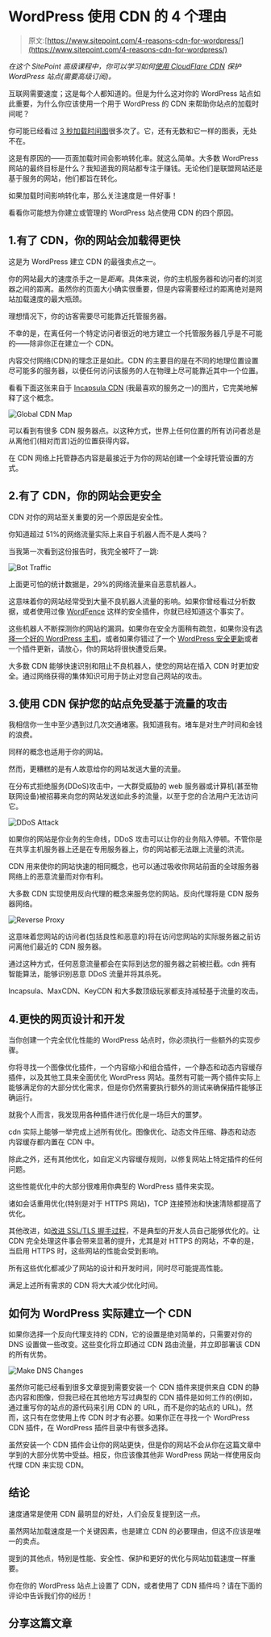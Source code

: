 # WordPress 使用 CDN 的 4 个理由

> 原文:[https://www.sitepoint.com/4-reasons-cdn-for-wordpress/](https://www.sitepoint.com/4-reasons-cdn-for-wordpress/)

*在这个 SitePoint 高级课程中，你可以学习如何[使用 CloudFlare CDN](https://www.sitepoint.com/premium/courses/wordpress-security-2954/lesson/1/step/2) 保护 WordPress 站点(需要高级订阅)。*

互联网需要速度；这是每个人都知道的。但是为什么这对你的 WordPress 站点如此重要，为什么你应该使用一个用于 WordPress 的 CDN 来帮助你站点的加载时间呢？

你可能已经看过 [3 秒加载时间图](https://www.soasta.com/blog/mobile-web-performance-monitoring-conversion-rate/)很多次了。它，还有无数和它一样的图表，无处不在。

这是有原因的——页面加载时间会影响转化率。就这么简单。大多数 WordPress 网站的最终目标是什么？我知道我的网站都专注于赚钱。无论他们是联盟网站还是基于服务的网站，他们都旨在转化。

如果加载时间影响转化率，那么关注速度是一件好事！

看看你可能想为你建立或管理的 WordPress 站点使用 CDN 的四个原因。

## 1.有了 CDN，你的网站会加载得更快

这是为 WordPress 建立 CDN 的最强卖点之一。

你的网站最大的速度杀手之一是*距离*。具体来说，你的主机服务器和访问者的浏览器之间的距离。虽然你的页面大小确实很重要，但是内容需要经过的距离绝对是网站加载速度的最大瓶颈。

理想情况下，你的访客需要尽可能靠近托管服务器。

不幸的是，在离任何一个特定访问者很近的地方建立一个托管服务器几乎是不可能的——除非你正在建立一个 CDN。

内容交付网络(CDN)的理念正是如此。CDN 的主要目的是在不同的地理位置设置尽可能多的服务器，以便任何访问该服务的人在物理上尽可能靠近其中一个位置。

看看下面这张来自于 [Incapsula CDN](https://www.incapsula.com/cdn-content-delivery-network/) (我最喜欢的服务之一)的图片，它完美地解释了这个概念。

![Global CDN Map](../Images/f0632a6197ddb511e2a38d27a0dd7d08.png)

可以看到有很多 CDN 服务器点。以这种方式，世界上任何位置的所有访问者总是从离他们(相对而言)近的位置获得内容。

在 CDN 网络上托管静态内容是最接近于为你的网站创建一个全球托管设置的方式。

## 2.有了 CDN，你的网站会更安全

CDN 对你的网站至关重要的另一个原因是安全性。

你知道超过 51%的网络流量实际上来自于机器人而不是人类吗？

当我第一次看到这份报告时，我完全被吓了一跳:

![Bot Traffic](../Images/42fa3b1f4e1bc21cfca90933b53aa259.png)

上面更可怕的统计数据是，29%的网络流量来自恶意机器人。

这意味着你的网站经常受到大量不良机器人流量的影响。如果你曾经看过分析数据，或者使用过像 [WordFence](https://wordpress.org/plugins/wordfence/) 这样的安全插件，你就已经知道这个事实了。

这些机器人不断探测你的网站的漏洞。如果你在安全方面稍有疏忽，如果你没有[选择一个好的 WordPress 主机](http://www.wpbeginner.com/wordpress-hosting/)，或者如果你错过了一个 [WordPress 安全更新](https://www.sitepoint.com/head-slapping-wordpress-security-with-expert-chris-burgess/)或者一个插件更新，请放心，你的网站将很快遭受后果。

大多数 CDN 能够快速识别和阻止不良机器人，使您的网站在插入 CDN 时更加安全。通过网络获得的集体知识可用于防止对您自己网站的攻击。

## 3.使用 CDN 保护您的站点免受基于流量的攻击

我相信你一生中至少遇到过几次交通堵塞。我知道我有。堵车是对生产时间和金钱的浪费。

同样的概念也适用于你的网站。

然而，更糟糕的是有人故意给你的网站发送大量的流量。

在分布式拒绝服务(DDoS)攻击中，一大群受威胁的 web 服务器或计算机(甚至物联网设备)被招募来向您的网站发送如此多的流量，以至于您的合法用户无法访问它。

![DDoS Attack](../Images/a0b0b91b27d4db0927677ec2f48a28f8.png)

如果你的网站是你业务的生命线，DDoS 攻击可以让你的业务陷入停顿。不管你是在共享主机服务器上还是在专用服务器上，你的网站都无法跟上流量的洪流。

CDN 用来使你的网站快速的相同概念，也可以通过吸收你网站前面的全球服务器网络上的恶意流量而对你有利。

大多数 CDN 实现使用反向代理的概念来服务您的网站。反向代理将是 CDN 服务器网络。

![Reverse Proxy](../Images/373dde133cadd8262221b6c585e7d2c1.png)

这意味着您网站的访问者(包括良性和恶意的)将在访问您网站的实际服务器之前访问离他们最近的 CDN 服务器。

通过这种方式，任何恶意流量都会在实际到达您的服务器之前被拦截。cdn 拥有智能算法，能够识别恶意 DDoS 流量并将其杀死。

Incapsula、MaxCDN、KeyCDN 和大多数顶级玩家都支持减轻基于流量的攻击。

## 4.更快的网页设计和开发

当你创建一个完全优化性能的 WordPress 站点时，你必须执行一些额外的实现步骤。

你将寻找一个图像优化插件，一个内容缩小和组合插件，一个静态和动态内容缓存插件，以及其他工具来全面优化 WordPress 网站。虽然有可能一两个插件实际上能够满足你的大部分优化需求，但是你仍然需要执行额外的测试来确保插件能够正确运行。

就我个人而言，我发现用各种插件进行优化是一场巨大的噩梦。

cdn 实际上能够一举完成上述所有优化。图像优化、动态文件压缩、静态和动态内容缓存都内置在 CDN 中。

除此之外，还有其他优化，如自定义内容缓存规则，以修复网站上特定插件的任何问题。

这些性能优化中的大部分很难用你典型的 WordPress 插件来实现。

诸如会话重用优化(特别是对于 HTTPS 网站)，TCP 连接预池和快速清除都提高了优化。

其他改进，如[改进 SSL/TLS 握手过程](https://www.incapsula.com/cdn-guide/cdn-and-ssl-tls.html)，不是典型的开发人员自己能够优化的。让 CDN 完全处理这件事会带来显著的提升，尤其是对 HTTPS 的网站，不幸的是，当启用 HTTPS 时，这些网站的性能会受到影响。

所有这些优化都减少了网站的设计和开发时间，同时尽可能提高性能。

满足上述所有需求的 CDN 将大大减少优化时间。

## 如何为 WordPress 实际建立一个 CDN

如果你选择一个反向代理支持的 CDN，它的设置是绝对简单的，只需要对你的 DNS 设置做一些改变。这些变化将立即通过 CDN 路由流量，并立即部署该 CDN 的所有优势。

![Make DNS Changes](../Images/77c84bcb53ff23f50746d5c220a45faf.png)

虽然你可能已经看到很多文章提到需要安装一个 CDN 插件来提供来自 CDN 的静态内容和图像，但我已经在其他地方写过典型的 CDN 插件是如何工作的(例如，通过重写你的站点的源代码来引用 CDN 的 URL，而不是你的站点的 URL)。然而，这只有在您使用上传 CDN 时才有必要。如果你正在寻找一个 WordPress CDN 插件，在 WordPress 插件目录中有很多选择。

虽然安装一个 CDN 插件会让你的网站更快，但是你的网站不会从你在这篇文章中学到的大部分优势中受益。相反，你应该像其他非 WordPress 网站一样使用反向代理 CDN 来实现 CDN。

## 结论

速度通常是使用 CDN 最明显的好处，人们会反复提到这一点。

虽然网站加载速度是一个关键因素，也是建立 CDN 的必要理由，但这不应该是唯一的卖点。

提到的其他点，特别是性能、安全性、保护和更好的优化与网站加载速度一样重要。

你在你的 WordPress 站点上设置了 CDN，或者使用了 CDN 插件吗？请在下面的评论中告诉我们你的经历！

## 分享这篇文章